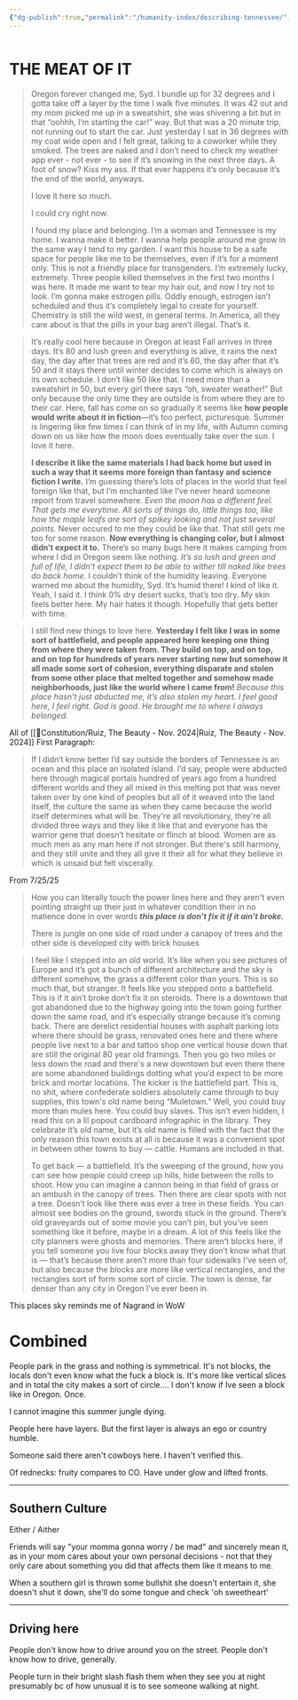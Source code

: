 ```yaml
---
{"dg-publish":true,"permalink":"/humanity-index/describing-tennessee/","tags":["HumanityIndex"]}
---
```



```table-of-contents
```

# THE MEAT OF IT

>Oregon forever changed me, Syd. I bundle up for 32 degrees and I gotta take off a layer by the time I walk five minutes. It was 42 out and my mom picked me up in a sweatshirt, she was shivering a bit but in that “oohhh, I’m starting the car!” way. But that was a 20 minute trip, not running out to start the car. Just yesterday I sat in 36 degrees with my coat wide open and I felt great, talking to a coworker while they smoked. The trees are naked and I don’t need to check my weather app ever - not ever - to see if it’s snowing in the next three days. A foot of snow? Kiss my ass. If that ever happens it’s only because it’s the end of the world, anyways.
>
>I love it here so much.
>
>I could cry right now.
>
>I found my place and belonging. I’m a woman and Tennessee is my home. I wanna make it better. I wanna help people around me grow in the same way I tend to my garden. I want this house to be a safe space for people like me to be themselves, even if it’s for a moment only. This is not a friendly place for transgenders. I’m extremely lucky, extremely. Three people killed themselves in the first two months I was here. It made me want to tear my hair out, and now I try not to look. I’m gonna make estrogen pills. Oddly enough, estrogen isn’t scheduled and thus it’s completely legal to create for yourself. Chemistry is still the wild west, in general terms. In America, all they care about is that the pills in your bag aren’t illegal. That’s it. 


>It’s really cool here because in Oregon at least Fall arrives in three days. It’s 80 and lush green and everything is alive, it rains the next day, the day after that trees are red and it’s 60, the day after that it’s 50 and it stays there until winter decides to come which is always on its own schedule. I don’t like 50 like that. I need more than a sweatshirt in 50, but every girl there says “oh, sweater weather!” But only because the only time they are outside is from where they are to their car. Here, fall has come on so gradually it seems like **how people would write about it in fiction**—it’s too perfect, picturesque. Summer is lingering like few times I can think of in my life, with Autumn coming down on us like how the moon does eventually take over the sun. I love it here. 
>
>**I describe it like the same materials I had back home but used in such a way that it seems more foreign than fantasy and science fiction I write.** I’m guessing there’s lots of places in the world that feel foreign like that, but I’m enchanted like I’ve never heard someone report from travel somewhere. *Even the moon has a different feel. That gets me everytime. All sorts of things do, little things too, like how the maple leafs are sort of spikey looking and not just several points.* Never occured to me they could be like that. That still gets me too for some reason. **Now everything is changing color, but I almost didn’t expect it to.** There’s so many bugs here it makes camping from where I did in Oregon seem like nothing. *It’s so lush and green and full of life, I didn’t expect them to be able to wither till naked like trees do back home.* I couldn’t think of the humidity leaving. Everyone warned me about the humidity, Syd. It’s humid there! I kind of like it. Yeah, I said it. I think 0% dry desert sucks, that’s too dry. My skin feels better here. My hair hates it though. Hopefully that gets better with time.


>I still find new things to love here. **Yesterday I felt like I was in some sort of battlefield, and people appeared here keeping one thing from where they were taken from. They build on top, and on top, and on top for hundreds of years never starting new but somehow it all made some sort of cohesion, everything disparate and stolen from some other place that melted together and somehow made neighborhoods, just like the world where I came from!** *Because this place hasn’t just abducted me, it’s also stolen my heart. I feel good here, I feel right. God is good. He brought me to where I always belonged.*

All of [[📃Constitution/Ruiz, The Beauty - Nov. 2024\|Ruiz, The Beauty - Nov. 2024]]
First Paragraph:
>If I didn’t know better I’d say outside the borders of Tennessee is an ocean and this place an isolated island. I’d say, people were abducted here through magical portals hundred of years ago from a hundred different worlds and they all mixed in this melting pot that was never taken over by one kind of peoples but all of it weaved into the land itself, the culture the same as when they came because the world itself determines what will be. They're all revolutionary, they're all divided three ways and they like it like that and everyone has the warrior gene that doesn’t hesitate or flinch at blood. Women are as much men as any man here if not stronger. But there's still harmony, and they still unite and they all give it their all for what they believe in which is unsaid but felt viscerally. 

From 7/25/25
>How you can literally touch the power lines here and they aren't even pointing straight up their just in whatever condition their in no matience done in over words ***this place is don't fix it if it ain't broke.***  
>
>There is jungle on one side of road under a canapoy of trees and the other side is developed city with brick houses


>I feel like I stepped into an old world. It’s like when you see pictures of Europe and it’s got a bunch of different architecture and the sky is different somehow, the grass a different color than yours. This is so much that, but stranger. It feels like you stepped onto a battlefield. This is if it ain’t broke don’t fix it on steroids. There is a downtown that got abandoned due to the highway going into the town going further down the same road, and it’s especially strange because it’s coming back. There are derelict residential houses with asphalt parking lots where there should be grass, renovated ones here and there where people live next to a bar and tattoo shop one vertical house down that are still the original 80 year old framings. Then you go two miles or less down the road and there's a new downtown but even there there are some abandoned buildings dotting what you’d expect to be more brick and mortar locations. The kicker is the battlefield part. This is, no shit, where confederate soldiers absolutely came through to buy supplies, this town's old name being “Muletown.” Well, you could buy more than mules here. You could buy slaves. This isn’t even hidden, I read this on a lil popout cardboard infographic in the library. They celebrate it’s old name, but it’s old name is filled with the fact that the only reason this town exists at all is because it was a convenient spot in between other towns to buy — cattle. Humans are included in that. 
>
>To get back — a battlefield. It’s the sweeping of the ground, how you can see how people could creep up hills, hide between the rolls to shoot. How you can imagine a cannon being in that field of grass or an ambush in the canopy of trees. Then there are clear spots with not a tree. Doesn’t look like there was ever a tree in these fields. You can almost see bodies on the ground, swords stuck in the ground. There’s old graveyards out of some movie you can’t pin, but you’ve seen something like it before, maybe in a dream. A lot of this feels like the city planners were ghosts and memories. There aren’t blocks here, if you tell someone you live four blocks away they don’t know what that is — that’s because there aren’t more than four sidewalks I’ve seen of, but also because the blocks are more like vertical rectangles, and the rectangles sort of form some sort of circle. The town is dense, far denser than any city in Oregon I’ve ever been in. 


This places sky reminds me of Nagrand in WoW

# Combined

People park in the grass and nothing is symmetrical. It's not blocks, the locals don't even know what the fuck a block is. It's more like vertical slices and in total the city makes a sort of circle.... I don't know if Ive seen a block like in Oregon. Once. 

I cannot imagine this summer jungle dying. 

People here have layers. But the first layer is always an ego or country humble. 

Someone said there aren't cowboys here. I haven't verified this. 

Of rednecks: fruity compares to CO. Have under glow and lifted fronts. 

- - -

## Southern Culture

Either / Aither 

Friends will say "your momma gonna worry / be mad" and sincerely mean it, as in your mom cares about your own personal decisions - not that they only care about something you did that affects them like it means to me. 


When a southern girl is thrown some bullshit she doesn't entertain it, she doesn't shut it down, she'll do some tongue and check 'oh sweetheart' 

- - -

## Driving here
People don't know how to drive around you on the street. People don't know how to drive, generally. 

People turn in their bright slash flash them when they see you at night presumably bc of how unusual it is to see someone walking at night.











